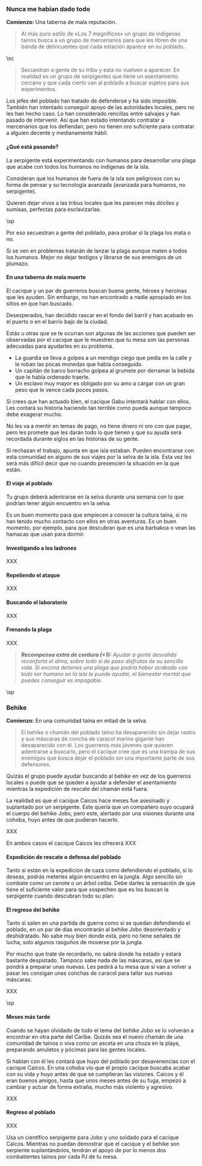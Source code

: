 ### Nunca me habían dado todo

**Comienzo:** Una taberna de mala reputación.

> Al más puro estilo de «Los 7 magníficos» un grupo de indígenas taínos busca a un grupo de mercenarios para que les libren de una banda de delincuentes que cada estación aparece en su poblado. 

\sc

> Secuestran a gente de su tribu y esta no vuelven a aparecer. En realidad es un grupo de serpigentes que tiene un asentamiento cercano y que cada cierto van al poblado a buscar sujetos para sus experimentos.

Los jefes del poblado han tratado de defenderse y ha sido imposible. También han intentado conseguir apoyo de las autoridades locales, pero no les han hecho caso. Lo han considerado rencillas entre salvajes y han pasado de intervenir. Así que han estado intentando contratar a mercenarios que los defiendan, pero no tienen oro suficiente para contratar a alguien decente y medianamente hábil.

#### ¿Qué está pasando?

La serpigente está experimentando con humanos para desarrollar una plaga que acabe con todos los humanos no indígenas de la isla.

Consideran que los humanos de fuera de la isla son peligrosos con su forma de pensar y su tecnología avanzada (avanzada para humanos, no serpigente).

Quieren dejar vivos a las tribus locales que les parecen más dóciles y sumisas, perfectas para esclavizarlas.

\sp

Por eso secuestran a gente del poblado, para probar si la plaga los mata o no.

Si se ven en problemas tratarán de lanzar la plaga aunque maten a todos los humanos. Mejor no dejar testigos y librarse de sus enemigos de un plumazo.

#### En una taberna de mala muerte

El cacique y un par de guerreros buscan buena gente, héroes y heroínas que les ayuden. Sin embargo, no han encontrado a nadie apropiado en los sitios en que han buscado.

Desesperados, han decidido rascar en el fondo del barril y han acabado en el puerto o en el barrio bajo de la ciudad.

Estás u otras que se te ocurran son algunas de las acciones que pueden ser observadas por el cacique que le muestren que tu mesa son las personas adecuadas para ayudarles en su problema.

* La guardia se lleva a golpes a un mendigo ciego que pedía en la calle y le roban las pocas monedas que había conseguido.
* Un capitán de barco borracho golpea al grumete por derramar la bebida que le había ordenado traerle.
* Un esclavo muy mayor es obligado por su amo a cargar con un gran peso que le vence cada pocos pasos.

Si crees que han actuado bien, el cacique Gabu intentará hablar con ellos. Les contará su historia haciendo tan terrible como pueda aunque tampoco debe exagerar mucho.

No les va a mentir en temas de pago, no tiene dinero ni oro con que pagar, pero les promete que les darán todo lo que tienen y que su ayuda será recordada durante siglos en las historias de su gente.

Si rechazan el trabajo, apunta en que isla estaban. Pueden encontrarse con esta comunidad en alguno de sus viajes por la selva de la isla. Esta vez les será más difícil decir que no cuando presencien la situación en la que están.

#### El viaje al poblado

Tu grupo deberá adentrarse en la selva durante una semana con lo que podrían tener algún encuentro en la selva.

Es un buen momento para que empiecen a conocer la cultura taína, si no han tenido mucho contacto con ellos en otras aventuras. Es un buen momento, por ejemplo, para que descubran que es una barbakoa o vean las hamacas que usan para dormir.

#### Investigando a los ladrones

XXX

#### Repeliendo el ataque

XXX

#### Buscando el laboratorio

XXX

#### Frenando la plaga

XXX

> _**Recompensa extra de cordura (+1):** Ayudar a gente desvalida reconforta el alma, sobre todo si de paso disfrutas de su sencilla vida. Si encima detienes una plaga que podría haber acabado con todo ser humano en la isla te puede ayudar, el bienestar mental que puedes conseguir es impagable._

\sp

### Behike

**Comienzo:** En una comunidad taína en mitad de la selva

> El behike o chamán del poblado taíno ha desaparecido sin dejar rastro y sus máscaras de concha de caracol marino gigante han desaparecido con él. Los guerreros más jóvenes que quieren adentrarse a buscarlo, pero el cacique cree que es una trampa de sus enemigos que busca dejar el poblado sin una importante parte de sus defensores.

Quizás el grupo puede ayudar buscando al behike en vez de los guerreros locales o puede que se queden a ayudar a defender el asentamiento mientras la expedición de rescate del chamán está fuera.

La realidad es que el cacique Caicos hace meses fue asesinado y suplantado por un serpigente. Este quería que un compañero suyo ocupará el cuerpo del behike Jobo, pero este, alertado por una visiones durante una cohoba, huyo antes de que pudieran hacerlo.

XXX

En ambos casos el cacique Caicos les ofrecerá XXX

#### Expedición de rescate o defensa del poblado

Tanto si están en la expedición de caza como defendiendo el poblado, si lo deseas, podrás meterles algún encuentro en la jungla. Algo sencillo sin combate como un cenote o un árbol ceiba. Debe darles la sensación de que tiene el suficiente valor para que sospechen que es los buscan la serpigente cuando descubran todo su plan.

#### El regreso del behike

Tanto si salen en una partida de guerra como si se quedan defendiendo el poblado, en un par de días encontrarán al behike Jobo desorientado y deshidratado. No sabe muy bien donde está, pero no tiene señales de lucha, solo algunos rasguños de moverse por la jungla.

Por mucho que trate de recordarlo, no sabrá donde ha estado y estará bastante despistado. Tampoco sabe nada de las máscaras, así que se pondrá a preparar unas nuevas. Les pedirá a tu mesa que si van a volver a pasar les consigan unas conchas de caracol para tallar sus nuevas máscaras.

XXX

\sp

#### Meses más tarde

Cuando se hayan olvidado de todo el tema del behike Jobo se lo volverán a encontrar en otra parte del Caribe. Quizás sea el nuevo chamán de una comunidad de taínos o viva como un asceta en una choza en la playa, preparando amuletos y pócimas para las gentes locales.

Si hablan con él les contará que huyo del poblado por desavenencias con el cacique Caicos. En una cohoba vio que el propio cacique buscaba acabar con su vida y huyo antes de que se cumplieran las visiones. Caicos y él eran buenos amigos, hasta que unos meses antes de su fuga, empezó a cambiar y actuar de forma extraña, mucho más violento y agresivo. 

XXX

#### Regreso al poblado

XXX

Usa un científico serpigente para Jobo y uno soldado para el cacique Caicos. Mientras no puedan demostrar que el cacique y el behike son serpiente suplantándolos, tendrán el apoyo de por lo menos dos combatientes taínos por cada PJ de tu mesa.